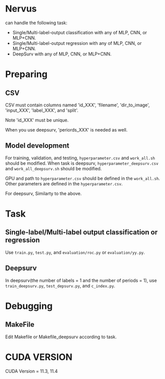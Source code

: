 # Nervus
can handle the following task:
- Single/Multi-label-output classification with any of MLP, CNN, or MLP+CNN.
- Single/Multi-label-output regression with any of MLP, CNN, or MLP+CNN.
- DeepSurv with any of MLP, CNN, or MLP+CNN.

# Preparing
## CSV
CSV must contain columns named 'id_XXX', 'filename', 'dir_to_image', 'input_XXX', 'label_XXX', and 'split'.

Note 'id_XXX' must be unique.

When you use deepsurv, 'periords_XXX' is needed as well.
## Model development
For training, validation, and testing, `hyperparameter.csv` and `work_all.sh` should be modified.
When task is deepsurv, `hyperparameter_deepsurv.csv` and `work_all_deepsurv.sh` should be modified.

GPU and path to `hyperparameter.csv` should be defined in the `work_all.sh`.
Other parameters are defined in the `hyperparameter.csv`. 

For deepsurv, Similarty to the above.

# Task
## Single-label/Multi-label output classification or regression
Use `train.py`, `test.py`, and `evaluation/roc.py` or `evaluation/yy.py`.

## Deepsurv
In deepsurv(the number of labels = 1 and the number of periods = 1), use `train_deepsurv.py`, `test_depsurv.py`, and `c_index.py`.


# Debugging
## MakeFile
Edit Makefile or Makefile_deepsurv according to task.


# CUDA VERSION
CUDA Version = 11.3, 11.4
